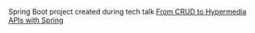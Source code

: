 Spring Boot project created during tech talk
[From CRUD to Hypermedia APIs with Spring](https://www.youtube.com/watch?v=1xqxVai_siQ)
